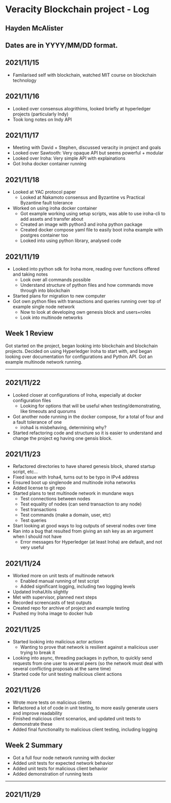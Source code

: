 # Veracity Blockchain project - Log
## Hayden McAlister

Dates are in YYYY/MM/DD format.
---
## 2021/11/15
- Familarised self with blockchain, watched MIT course on blockchain technology

## 2021/11/16
- Looked over consensus alogrithims, looked briefly at hyperledger projects
  (particularly Indy)
- Took long notes on Indy API

## 2021/11/17
- Meeting with David + Stephen, discussed veracity in project and goals
- Looked over Sawtooth: Very opaque API but seems powerful + modular
- Looked over Iroha: Very simple API with explainations
- Got Iroha docker container running

## 2021/11/18
- Looked at YAC protocol paper
	- Looked at Nakamoto consensus and Byzantine vs Practical Byzantine fault tolerance
- Worked on using iroha docker container
	- Got example working using setup scripts, was able to use iroha-cli to add assets and transfer about
	- Created an image with python3 and iroha python package 
	- Created docker compose yaml file to easily boot iroha example with postgres container too
	- Looked into using python library, analysed code

## 2021/11/19
- Looked into python sdk for Iroha more, reading over functions offered and taking notes
	- Look over all commands possible
	- Understand structure of python files and how commands move through into blockchain
- Started plans for migration to new computer
- Got own python files with transactions and queries running over top of example single node network
	- Now to look at developing own genesis block and users+roles
	- Look into multinode networks

## Week 1 Review
Got started on the project, began looking into blockchain and blockchain projects. Decided on using Hyperledger Iroha to start with, and began looking over documentation for configurations and Python API. Got an example multinode network running.

---
## 2021/11/22
- Looked closer at configurations of Iroha, especially at docker configuration files
	- Looking for options that will be useful when testing/demonstrating, like timeouts and quorums
- Got another node running in the docker compose, for a total of four and a fault tolerance of one
	- iroha4 is misbehaving, determining why?
- Started refactoring code and structure so it is easier to understand and change the project eg having one gensis block.

## 2021/11/23
- Refactored directories to have shared genesis block, shared startup script, etc...
- Fixed issue with Iroha4, turns out to be typo in IPv4 address
- Ensured boot up singlenode and multinode iroha networks
- Added license to git repo
- Started plans to test multinode network in mundane ways
	- Test connections between nodes
	- Test equality of nodes (can send transaction to any node)
	- Test transactions
	- Test commands (make a domain, user, etc)
	- Test queries
- Start looking at good ways to log outputs of several nodes over time
- Ran into a bug that resulted from giving an ssh key as an argument when I should not have
	- Error messages for Hyperledger (at least Iroha) are default, and not very useful

## 2021/11/24
- Worked more on unit tests of multinode network
	- Enabled manual running of test script
	- Added significant logging, including two logging levels
- Updated IrohaUtils slightly
- Met with supervisor, planned next steps
- Recorded screencasts of test outputs
- Created repo for archive of project and example testing
- Pushed my Iroha image to docker hub

## 2021/11/25
- Started looking into malicious actor actions
	- Wanting to prove that network is resilient against a malicious user trying to break it
- Looking into async, threading packages in python, to quickly send requests from one user to several peers (so the network must deal with several conflicting proposals at the same time)
- Started code for unit testing malicious client actions

## 2021/11/26
- Wrote more tests on malicious clients
- Refactored a lot of code in unit testing, to more easily generate users and improve readability
- Finished malicious client scenarios, and updated unit tests to demonstrate these
- Added final functionality to malicious client testing, including logging

## Week 2 Summary
- Got a full four node network running with docker
- Added unit tests for expected network behavior
- Added unit tests for malicious client behavior
- Added demonstration of running tests

---
## 2021/11/29